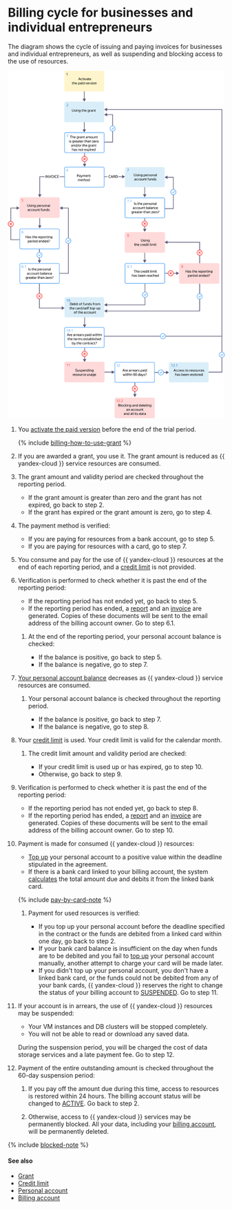 # Billing cycle for businesses and individual entrepreneurs

The diagram shows the cycle of issuing and paying invoices for businesses and individual entrepreneurs, as well as suspending and blocking access to the use of resources.

![image](../../_assets/billing/billing-cycle-business-credit.svg)

1. You [activate the paid version](../operations/activate-commercial.md) before the end of the trial period.

   {% include [billing-how-to-use-grant](../../_includes/billing-how-to-use-grant.md) %}

1. If you are awarded a grant, you use it. The grant amount is reduced as {{ yandex-cloud }} service resources are consumed.

1. The grant amount and validity period are checked throughout the reporting period.
   * If the grant amount is greater than zero and the grant has not expired, go back to step 2.
   * If the grant has expired or the grant amount is zero, go to step 4.

1. The payment method is verified:
   * If you are paying for resources from a bank account, go to step 5.
   * If you are paying for resources with a card, go to step 7.

1. You consume and pay for the use of {{ yandex-cloud }} resources at the end of each reporting period, and a [credit limit](../concepts/credit-limit.md) is not provided.

1. Verification is performed to check whether it is past the end of the reporting period:

   * If the reporting period has not ended yet, go back to step 5.
   * If the reporting period has ended, a [report](../concepts/act.md) and an [invoice](../concepts/invoice.md) are generated. Copies of these documents will be sent to the email address of the billing account owner. Go to step 6.1.

   1. At the end of the reporting period, your personal account balance is checked:

      * If the balance is positive, go back to step 5.
      * If the balance is negative, go to step 7.

1. [Your personal account balance](../concepts/personal-account.md#balance) decreases as {{ yandex-cloud }} service resources are consumed.

   1. Your personal account balance is checked throughout the reporting period.

      * If the balance is positive, go back to step 7.
      * If the balance is negative, go to step 8.

1. Your [credit limit](../concepts/credit-limit.md) is used. Your credit limit is valid for the calendar month.

   1. The credit limit amount and validity period are checked:

      * If your credit limit is used up or has expired, go to step 10.
      * Otherwise, go back to step 9.

1. Verification is performed to check whether it is past the end of the reporting period:

   * If the reporting period has not ended yet, go back to step 8.
   * If the reporting period has ended, a [report](../concepts/act.md) and an [invoice](../concepts/invoice.md) are generated. Copies of these documents will be sent to the email address of the billing account owner. Go to step 10.

1. Payment is made for consumed {{ yandex-cloud }} resources:

     * [Top up](../operations/pay-the-bill.md) your personal account to a positive value within the deadline stipulated in the agreement.
     * If there is a bank card linked to your billing account, the system [calculates](payment-methods-card-business.md#payment-amount) the total amount due and debits it from the linked bank card.

   {% include [pay-by-card-note](../_includes/pay-by-card-note.md) %}

   1. Payment for used resources is verified:

      * If you top up your personal account before the deadline specified in the contract or the funds are debited from a linked card within one day, go back to step 2.
      * If your bank card balance is insufficient on the day when funds are to be debited and you fail to [top up](../operations/pay-the-bill.md) your personal account manually, another attempt to charge your card will be made later.
      * If you didn't top up your personal account, you don't have a linked bank card, or the funds could not be debited from any of your bank cards, {{ yandex-cloud }} reserves the right to change the status of your billing account to [SUSPENDED](../concepts/billing-account-statuses.md). Go to step 11.

1. If your account is in arrears, the use of {{ yandex-cloud }} resources may be suspended:

   * Your VM instances and DB clusters will be stopped completely.
   * You will not be able to read or download any saved data.

   During the suspension period, you will be charged the cost of data storage services and a late payment fee. Go to step 12.

1. Payment of the entire outstanding amount is checked throughout the 60-day suspension period:

   1. If you pay off the amount due during this time, access to resources is restored within 24 hours. The billing account status will be changed to [ACTIVE](../concepts/billing-account-statuses.md). Go back to step 2.

   1. Otherwise, access to {{ yandex-cloud }} services may be permanently blocked. All your data, including your [billing account](../concepts/billing-account.md), will be permanently deleted.


{% include [blocked-note](../_includes/blocked-note.md) %}

#### See also

* [Grant](../concepts/bonus-account.md)
* [Credit limit](../concepts/credit-limit.md)
* [Personal account](../concepts/personal-account.md)
* [Billing account](../concepts/billing-account.md)
